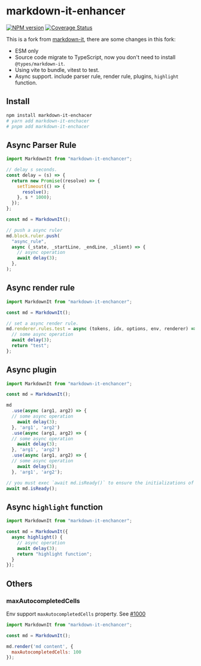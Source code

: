 # markdown-it-enhancer

[![NPM version](https://img.shields.io/npm/v/markdown-it-enhancer.svg?style=flat)](https://www.npmjs.org/package/markdown-it-enhancer)
[![Coverage Status](https://coveralls.io/repos/Dedicatus546/markdown-it-enhancer/badge.svg?branch=main&service=github)](https://coveralls.io/github/Dedicatus546/markdown-it-enhancer?branch=main)

This is a fork from [markdown-it](https://github.com/markdown-it/markdown-it), there are some changes in this fork:

- ESM only
- Source code migrate to TypeScript, now you don't need to install `@types/markdown-it`.
- Using vite to bundle, vitest to test.
- Async support. include parser rule, render rule, plugins, `highlight` function.

## Install

```bash
npm install markdown-it-enchacer
# yarn add markdown-it-enchacer
# pnpm add markdown-it-enchacer
```

## Async Parser Rule

```javascript
import MarkdownIt from "markdown-it-enchancer";

// delay s seconds.
const delay = (s) => {
  return new Promise((resolve) => {
    setTimeout(() => {
      resolve();
    }, s * 1000);
  });
};

const md = MarkdownIt();

// push a async ruler
md.block.ruler.push(
  "async_rule",
  async (_state, _startLine, _endLine, _slient) => {
    // async operation
    await delay(3);
  },
);
```

## Async render rule

```javascript
import MarkdownIt from "markdown-it-enchancer";

const md = MarkdownIt();

// set a async render rule.
md.renderer.rules.test = async (tokens, idx, options, env, renderer) => {
  // some async operation
  await delay(3);
  return "test";
};
```

## Async plugin

```javascript
import MarkdownIt from "markdown-it-enchancer";

const md = MarkdownIt();

md
  .use(async (arg1, arg2) => {
  // some async operation
    await delay(3);
  }, 'arg1', 'arg2')
  .use(async (arg1, arg2) => {
  // some async operation
    await delay(3);
  }, 'arg1', 'arg2')
  .use(async (arg1, arg2) => {
  // some async operation
    await delay(3);
  }, 'arg1', 'arg2');

// you must exec `await md.isReady()` to ensure the initializations of all plugins are success.
await md.isReady();
```

## Async `highlight` function

```javascript
import MarkdownIt from "markdown-it-enchancer";

const md = MarkdownIt({
  async highlight() {
    // async operation
    await delay(3);
    return "highlight function";
  }
});
```

## Others

### maxAutocompletedCells

Env support `maxAutocompletedCells` property. See [#1000](https://github.com/markdown-it/markdown-it/issues/1000)

```javascript
import MarkdownIt from "markdown-it-enchancer";

const md = MarkdownIt();

md.render('md content', {
  maxAutocompletedCells: 100
});
```

